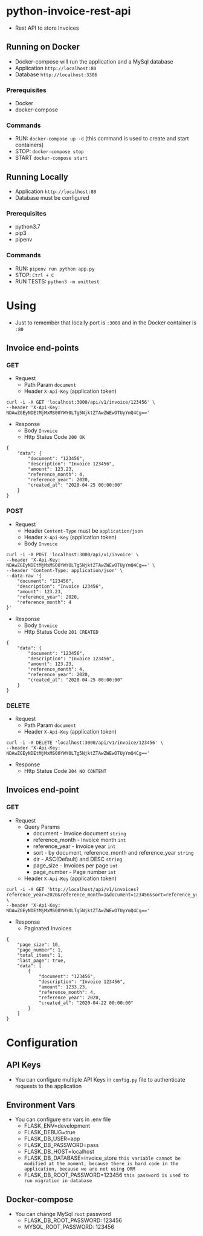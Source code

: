 # python-invoice-rest-api
- Rest API to store Invoices

## Running on Docker
- Docker-compose will run the application and a MySql database
- Application `http://localhost:80`
- Database `http://localhost:3306`

### Prerequisites
- Docker
- docker-compose

### Commands
- RUN: `docker-compose up -d` (this command is used to create and start containers)
- STOP: `docker-compose stop`
- START `docker-compose start`

## Running Locally
- Application `http://localhost:80`
- Database must be configured

### Prerequisites
- python3.7
- pip3
- pipenv

### Commands
- RUN: `pipenv run python app.py`
- STOP: `Ctrl + C`
- RUN TESTS: `python3 -m unittest`

# Using
 - Just to remember that locally port is `:3000` and in the Docker container is `:80`
## Invoice end-points

### GET
- Request
    - Path Param `document`
    - Header `X-Api-Key` (application token)
```
curl -i -X GET 'localhost:3000/api/v1/invoice/123456' \
--header 'X-Api-Key: NDAwZGEyNDEtMjMxMS00YWY0LTg5NjktZTAwZWEwOTUyYmQ4Cg=='
```
- Response
    - Body `Invoice`
    - Http Status Code `200 OK`
```
{
    "data": {
        "document": "123456",
        "description": "Invoice 123456",
        "amount": 123.23,
        "reference_month": 4,
        "reference_year": 2020,
        "created_at": "2020-04-25 00:00:00"
    }
}
```

### POST
- Request
    - Header `Content-Type` must be `application/json`
    - Header `X-Api-Key` (application token)
    - Body `Invoice`
```
curl -i -X POST 'localhost:3000/api/v1/invoice' \
--header 'X-Api-Key: NDAwZGEyNDEtMjMxMS00YWY0LTg5NjktZTAwZWEwOTUyYmQ4Cg==' \
--header 'Content-Type: application/json' \
--data-raw '{
    "document": "123456",
    "description": "Invoice 123456",
    "amount": 123.23,
    "reference_year": 2020,
    "reference_month": 4
}'
```
 - Response
    - Body `Invoice`
    - Http Status Code `201 CREATED`
```
{
    "data": {
        "document": "123456",
        "description": "Invoice 123456",
        "amount": 123.23,
        "reference_month": 4,
        "reference_year": 2020,
        "created_at": "2020-04-25 00:00:00"
    }
}
```

### DELETE
- Request
    - Path Param `document`
    - Header `X-Api-Key` (application token)
```
curl -i -X DELETE 'localhost:3000/api/v1/invoice/123456' \
--header 'X-Api-Key: NDAwZGEyNDEtMjMxMS00YWY0LTg5NjktZTAwZWEwOTUyYmQ4Cg=='
```
- Response
    - Http Status Code `204 NO CONTENT`
    
## Invoices end-point

### GET
- Request
    - Query Params
        - document - Invoice document `string`
        - reference_month - Invoice month `int`
        - reference_year - Invoice year `int`
        - sort - by document, reference_month and reference_year `string`
        - dir - ASC(Default) and DESC `string`
        - page_size - Invoices per page `int`
        - page_number - Page number `int`
    - Header `X-Api-Key` (application token)
```
curl -i -X GET 'http://localhost/api/v1/invoices?reference_year=2020&reference_month=1&document=123456&sort=reference_year&dir=desc&page_size=10&page_number=1' \
--header 'X-Api-Key: NDAwZGEyNDEtMjMxMS00YWY0LTg5NjktZTAwZWEwOTUyYmQ4Cg=='
```
- Response
     - Paginated Invoices
```
{
    "page_size": 10,
    "page_number": 1,
    "total_items": 1,
    "last_page": true,
    "data": [
        {
            "document": "123456",
            "description": "Invoice 123456",
            "amount": 1233.23,
            "reference_month": 4,
            "reference_year": 2020,
            "created_at": "2020-04-22 00:00:00"
        }
    ]
}
```

# Configuration
## API Keys
- You can configure multiple API Keys in `config.py` file to authenticate requests to the application

## Environment Vars
- You can configure env vars in .env file
    - FLASK_ENV=development
    - FLASK_DEBUG=true
    - FLASK_DB_USER=app
    - FLASK_DB_PASSWORD=pass
    - FLASK_DB_HOST=localhost
    - FLASK_DB_DATABASE=invoice_store `this variable cannot be modified at the moment, because there is hard code in the application, because we are not using ORM` 
    - FLASK_DB_ROOT_PASSWORD=123456 `this password is used to run migration in database`

## Docker-compose
- You can change MySql `root` password
    - FLASK_DB_ROOT_PASSWORD: 123456
    - MYSQL_ROOT_PASSWORD: 123456